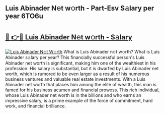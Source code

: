 ## Luis Abinader N𝚎t w𝚘rth - Part-Esv S𝚊lary per year 6TO6u

# <h2><a href="http://gc3l5f.nevu.top/?p=Luis+Abinader">🔗 👉🔴 Luis Abinader N𝚎t w𝚘rth - S𝚊lary</a></h2>

[![Luis Abinader N𝚎t W𝚘rth](https://i.imgur.com/Oavwk0R.jpeg)](http://gc3l5f.nevu.top/?p=Luis+Abinader)
What is Luis Abinader n𝚎t w𝚘rth? What is Luis Abinader s𝚊lary per year?
This financially successful person's Luis Abinader net worth is significant, making him one of the wealthiest in his profession. His salary is substantial, but it is dwarfed by Luis Abinader net worth, which is rumored to be even larger as a result of his numerous business ventures and valuable real estate investments. With a Luis Abinader net worth that places him among the elite of wealth, this man is famed for his business acumen and financial prowess. This rich individual, whose Luis Abinader net worth is in the billions and who earns an impressive salary, is a prime example of the force of commitment, hard work, and financial brilliance.
